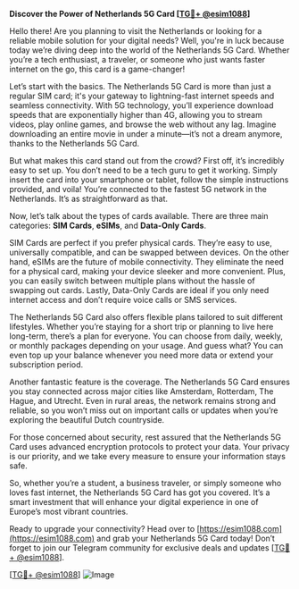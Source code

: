 **Discover the Power of Netherlands 5G Card [[TG💪+ @esim1088](https://t.me/s/esim1088)]**

Hello there! Are you planning to visit the Netherlands or looking for a reliable mobile solution for your digital needs? Well, you're in luck because today we’re diving deep into the world of the Netherlands 5G Card. Whether you’re a tech enthusiast, a traveler, or someone who just wants faster internet on the go, this card is a game-changer!

Let’s start with the basics. The Netherlands 5G Card is more than just a regular SIM card; it's your gateway to lightning-fast internet speeds and seamless connectivity. With 5G technology, you’ll experience download speeds that are exponentially higher than 4G, allowing you to stream videos, play online games, and browse the web without any lag. Imagine downloading an entire movie in under a minute—it’s not a dream anymore, thanks to the Netherlands 5G Card.

But what makes this card stand out from the crowd? First off, it’s incredibly easy to set up. You don’t need to be a tech guru to get it working. Simply insert the card into your smartphone or tablet, follow the simple instructions provided, and voila! You’re connected to the fastest 5G network in the Netherlands. It’s as straightforward as that.

Now, let’s talk about the types of cards available. There are three main categories: **SIM Cards**, **eSIMs**, and **Data-Only Cards**. 

SIM Cards are perfect if you prefer physical cards. They’re easy to use, universally compatible, and can be swapped between devices. On the other hand, eSIMs are the future of mobile connectivity. They eliminate the need for a physical card, making your device sleeker and more convenient. Plus, you can easily switch between multiple plans without the hassle of swapping out cards. Lastly, Data-Only Cards are ideal if you only need internet access and don’t require voice calls or SMS services.

The Netherlands 5G Card also offers flexible plans tailored to suit different lifestyles. Whether you’re staying for a short trip or planning to live here long-term, there’s a plan for everyone. You can choose from daily, weekly, or monthly packages depending on your usage. And guess what? You can even top up your balance whenever you need more data or extend your subscription period.

Another fantastic feature is the coverage. The Netherlands 5G Card ensures you stay connected across major cities like Amsterdam, Rotterdam, The Hague, and Utrecht. Even in rural areas, the network remains strong and reliable, so you won’t miss out on important calls or updates when you’re exploring the beautiful Dutch countryside.

For those concerned about security, rest assured that the Netherlands 5G Card uses advanced encryption protocols to protect your data. Your privacy is our priority, and we take every measure to ensure your information stays safe.

So, whether you’re a student, a business traveler, or simply someone who loves fast internet, the Netherlands 5G Card has got you covered. It’s a smart investment that will enhance your digital experience in one of Europe’s most vibrant countries.

Ready to upgrade your connectivity? Head over to [https://esim1088.com](https://esim1088.com) and grab your Netherlands 5G Card today! Don’t forget to join our Telegram community for exclusive deals and updates [[TG💪+ @esim1088](https://t.me/s/esim1088)]. 

[[TG💪+ @esim1088](https://t.me/s/esim1088)] ![Image](https://i.postimg.cc/Y0z9fWf4/image.png)